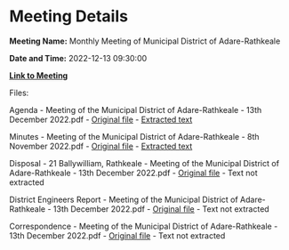 # Meeting Details

**Meeting Name:** Monthly Meeting of Municipal District of Adare-Rathkeale

**Date and Time:** 2022-12-13 09:30:00

**[Link to Meeting](https://www.limerick.ie/council/whats-on/monthly-meeting-municipal-district-adare-rathkeale-86)**

Files: 

Agenda - Meeting of the Municipal District of Adare-Rathkeale - 13th December 2022.pdf - [Original file](https://www.limerick.ie/sites/default/files/media/documents/2022-12/00%20Agenda%2013th%20December%2C%202022_0.pdf) - [Extracted text](./Agenda%20-%20Meeting%20of%20the%20Municipal%20District%20of%20Adare-Rathkeale%20-%2013th%20December%202022.md)

Minutes - Meeting of the Municipal District of Adare-Rathkeale - 8th November 2022.pdf - [Original file](https://www.limerick.ie/sites/default/files/media/documents/2022-12/01%20Minutes%20of%20Monthly%20Meeting%2008th%20November%2C%202022.pdf) - [Extracted text](./Minutes%20-%20Meeting%20of%20the%20Municipal%20District%20of%20Adare-Rathkeale%20-%208th%20November%202022.md)

Disposal - 21 Ballywilliam, Rathkeale - Meeting of the Municipal District of Adare-Rathkeale - 13th December 2022.pdf - [Original file](https://www.limerick.ie/sites/default/files/media/documents/2022-12/02%20Disposal%20-%2021%20%20Ballywilliam%2C%20Rathkeale.pdf) - Text not extracted

District Engineers Report - Meeting of the Municipal District of Adare-Rathkeale - 13th December 2022.pdf - [Original file](https://www.limerick.ie/sites/default/files/media/documents/2022-12/03%20District%20Engineers%20Report%20December%2C%202022.pdf) - Text not extracted

Correspondence - Meeting of the Municipal District of Adare-Rathkeale - 13th December 2022.pdf - [Original file](https://www.limerick.ie/sites/default/files/media/documents/2022-12/04%20Correspondence.pdf) - Text not extracted

